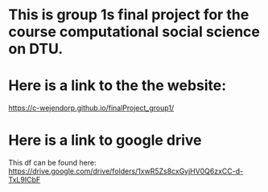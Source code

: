 # This is group 1s final project for the course computational social science on DTU. 

# Here is a link to the the website:
https://c-wejendorp.github.io/finalProject_group1/

# Here is a link to google drive
This df can be found here: https://drive.google.com/drive/folders/1xwR5Zs8cxGvjHV0Q6zxCC-d-TxL9ICbF
